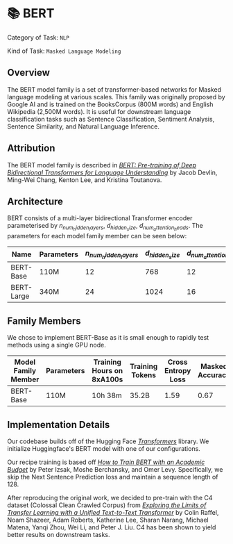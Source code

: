 # 📚 BERT

Category of Task: ``NLP``

Kind of Task: ``Masked Language Modeling``

## Overview

The BERT model family is a set of transformer-based networks for Masked language modeling at various scales. This family was originally proposed by Google AI and is trained on the BooksCorpus (800M words) and English Wikipedia (2,500M words). It is useful for downstream language classification tasks such as Sentence Classification, Sentiment Analysis, Sentence Similarity, and Natural Language Inference.

## Attribution

The BERT model family is described in *[BERT: Pre-training of Deep Bidirectional Transformers for
Language Understanding](https://arxiv.org/pdf/1810.04805.pdf)* by Jacob Devlin, Ming-Wei Chang, Kenton Lee, and Kristina Toutanova.


## Architecture

BERT consists of a multi-layer bidirectional Transformer encoder parameterised by $n_{num_hidden_layers}$, $d_{hidden_size}$, $d_{num_attention_heads}$. The parameters for each model family member can be seen below:

| Name        | Parameters | $n_{num_hidden_layers}$ | $d_{hidden_size}$ | $d_{num_attention_heads}$ |
|-------------|------------|-------------|--------------|------------|
| BERT-Base   | 110M       | 12          | 768         | 12         |
| BERT-Large  | 340M       | 24          | 1024        | 16         |

## Family Members

We chose to implement BERT-Base as it is small enough to rapidly test methods using a single GPU node.

| Model Family Member | Parameters | Training Hours on 8xA100s | Training Tokens | Cross Entropy Loss | Masked Accuracy |
|---------------------|------------|---------------------------|-----------------|--------------------------|-----------------|
| BERT-Base           | 110M       | 10h 38m                   | 35.2B           | 1.59                     | 0.67            |

## Implementation Details

Our codebase builds off of the Hugging Face *[Transformers](https://huggingface.co/transformers/)* library. We initialize Huggingface's BERT model with one of our configurations.

Our recipe training is based off *[How to Train BERT with an Academic Budget](https://arxiv.org/pdf/2104.07705.pdf)* by Peter Izsak, Moshe Berchansky, and Omer Levy. Specifically, we skip the Next Sentence Prediction loss and maintain a sequence length of 128.

After reproducing the original work, we decided to pre-train with the C4 dataset (Colossal Clean Crawled Corpus) from *[Exploring the Limits of Transfer Learning with a Unified Text-to-Text Transformer](https://arxiv.org/pdf/1910.10683v3.pdf)* by Colin Raffel, Noam Shazeer, Adam Roberts, Katherine Lee, Sharan Narang, Michael Matena, Yanqi Zhou, Wei Li, and Peter J. Liu. C4 has been shown to yield better results on downstream tasks.

